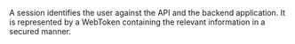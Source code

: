 A session identifies the user against the API and the backend application. It is represented by a WebToken containing the relevant information in a secured manner.